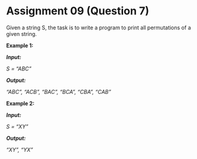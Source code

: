 # Assignment 09 (Question 7)

Given a string S, the task is to write a program to print all permutations of a given string.

**Example 1:**

***Input:***

*S = “ABC”*

***Output:***

*“ABC”, “ACB”, “BAC”, “BCA”, “CBA”, “CAB”*

**Example 2:**

***Input:***

*S = “XY”*

***Output:***

*“XY”, “YX”*